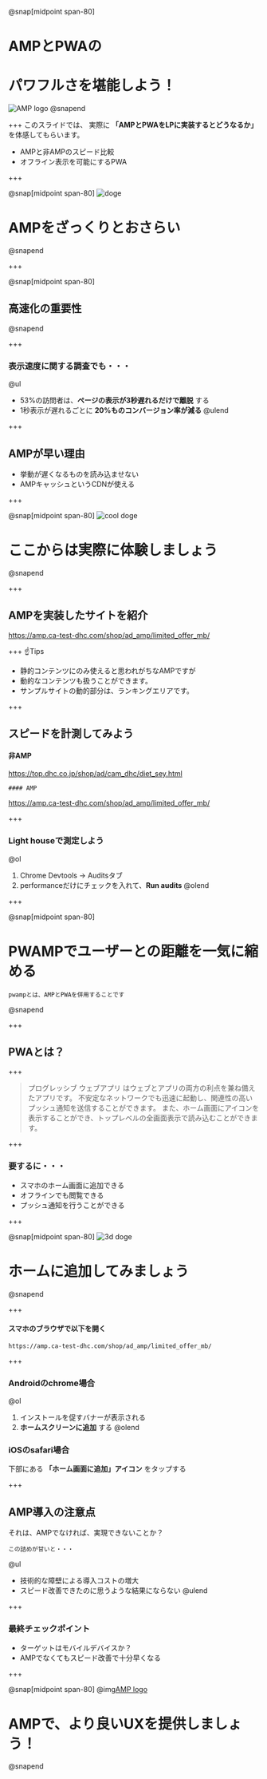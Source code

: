 @snap[midpoint span-80]
# AMPとPWAの
# パワフルさを堪能しよう！
![AMP logo](assets/images/amp_logo.png)
@snapend

+++
このスライドでは、
  実際に __「AMPとPWAをLPに実装するとどうなるか」__ を体感してもらいます。

- AMPと非AMPのスピード比較
- オフライン表示を可能にするPWA

+++

@snap[midpoint span-80]
![doge](assets/images/doge.png)
# AMPをざっくりとおさらい
@snapend

+++

@snap[midpoint span-80]
## 高速化の重要性
@snapend

+++
### 表示速度に関する調査でも・・・

@ul
  - 53%の訪問者は、__ページの表示が3秒遅れるだけで離脱__ する
  - 1秒表示が遅れるごとに __20%ものコンバージョン率が減る__
@ulend

+++

## AMPが早い理由
- 挙動が遅くなるものを読み込ませない
- AMPキャッシュというCDNが使える

+++

@snap[midpoint span-80]
![cool doge](assets/images/cool-doge.gif)
# ここからは実際に体験しましょう
@snapend

+++

## AMPを実装したサイトを紹介
https://amp.ca-test-dhc.com/shop/ad_amp/limited_offer_mb/

+++
☝️Tips
- 静的コンテンツにのみ使えると思われがちなAMPですが
- 動的なコンテンツも扱うことができます。
- サンプルサイトの動的部分は、ランキングエリアです。

+++

## スピードを計測してみよう
  #### 非AMP
  https://top.dhc.co.jp/shop/ad/cam_dhc/diet_sey.html

    #### AMP
  https://amp.ca-test-dhc.com/shop/ad_amp/limited_offer_mb/

+++

### Light houseで測定しよう
@ol
  1. Chrome Devtools -> Auditsタブ
  1. performanceだけにチェックを入れて、**Run audits**
@olend

+++

@snap[midpoint span-80]
# PWAMPでユーザーとの距離を一気に縮める
    pwampとは、AMPとPWAを併用することです
@snapend

+++

## PWAとは？

+++
  > プログレッシブ ウェブアプリ はウェブとアプリの両方の利点を兼ね備えたアプリです。
  > 不安定なネットワークでも迅速に起動し、関連性の高いプッシュ通知を送信することができます。
  > また、ホーム画面にアイコンを表示することができ、トップレベルの全画面表示で読み込むことができます。

+++
### 要するに・・・

  - スマホのホーム画面に追加できる
  - オフラインでも閲覧できる
  - プッシュ通知を行うことができる

+++

@snap[midpoint span-80]
![3d doge](assets/images/doge3d.gif)
# ホームに追加してみましょう
@snapend

+++

#### スマホのブラウザで以下を開く
    https://amp.ca-test-dhc.com/shop/ad_amp/limited_offer_mb/

+++
### Androidのchrome場合
@ol
  1. インストールを促すバナーが表示される
  1. __ホームスクリーンに追加__ する
@olend



### iOSのsafari場合
下部にある __「ホーム画面に追加」アイコン__ をタップする

+++
## AMP導入の注意点
  それは、AMPでなければ、実現できないことか？

    この詰めが甘いと・・・
@ul
  - 技術的な障壁による導入コストの増大
  - スピード改善できたのに思うような結果にならない
@ulend

+++
### 最終チェックポイント
- ターゲットはモバイルデバイスか？
- AMPでなくてもスピード改善で十分早くなる


+++

@snap[midpoint span-80]
@img[AMP logo](assets/images/logo_yoshiko.png)
# AMPで、より良いUXを提供しましょう！
@snapend
